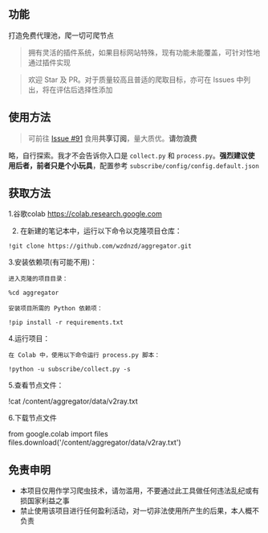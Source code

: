 <!--
 * @Author: wzdnzd
 * @Date: 2022-03-06 14:51:29
 * @Description: 
 * Copyright (c) 2022 by wzdnzd, All Rights Reserved.
-->

## 功能
打造免费代理池，爬一切可爬节点
> 拥有灵活的插件系统，如果目标网站特殊，现有功能未能覆盖，可针对性地通过插件实现

> 欢迎 Star 及 PR。对于质量较高且普适的爬取目标，亦可在 Issues 中列出，将在评估后选择性添加

## 使用方法
> 可前往 [Issue #91](https://github.com/wzdnzd/aggregator/issues/91) 食用**共享订阅**，量大质优。**请勿浪费**
 
略，自行探索。我才不会告诉你入口是 `collect.py` 和 `process.py`。**强烈建议使用后者，前者只是个小玩具**，配置参考 `subscribe/config/config.default.json`

## 获取方法

1.谷歌colab
https://colab.research.google.com

2.    在新建的笔记本中，运行以下命令以克隆项目仓库：​

    !git clone https://github.com/wzdnzd/aggregator.git

3.安装依赖项(有可能不用)：

    进入克隆的项目目录：​

    %cd aggregator

    安装项目所需的 Python 依赖项：​

    !pip install -r requirements.txt​

4.运行项目：

    在 Colab 中，使用以下命令运行 process.py 脚本：

    !python -u subscribe/collect.py -s

5.查看节点文件：

   !cat /content/aggregator/data/v2ray.txt

6.下载节点文件

from google.colab import files
files.download('/content/aggregator/data/v2ray.txt')


## 免责申明
+ 本项目仅用作学习爬虫技术，请勿滥用，不要通过此工具做任何违法乱纪或有损国家利益之事
+ 禁止使用该项目进行任何盈利活动，对一切非法使用所产生的后果，本人概不负责
